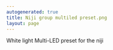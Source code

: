 ```yaml
---
autogenerated: true
title: Niji group multiled preset.png
layout: page
---
```


White light Multi-LED preset for the niji

